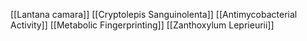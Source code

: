 [[Lantana camara]]
[[Cryptolepis Sanguinolenta]]
[[Antimycobacterial Activity]]
[[Metabolic Fingerprinting]]
[[Zanthoxylum Leprieurii]]
